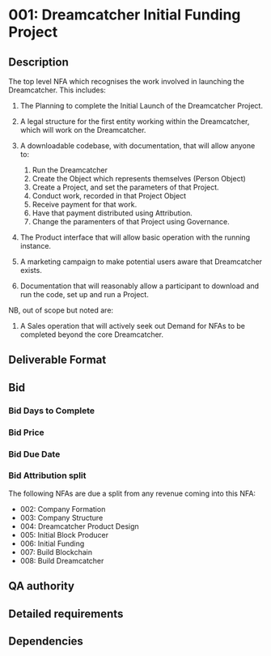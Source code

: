 # 001: Dreamcatcher Initial Funding Project

## Description

The top level NFA which recognises the work involved in launching the Dreamcatcher.  This includes:

1. The Planning to complete the Initial Launch of the Dreamcatcher Project.

1. A legal structure for the first entity working within the Dreamcatcher, which will work on the Dreamcatcher.

1. A downloadable codebase, with documentation, that will allow anyone to:

    1. Run the Dreamcatcher
    2. Create the Object which represents themselves (Person Object)
    3. Create a Project, and set the parameters of that Project.
    4. Conduct work, recorded in that Project Object
    5. Receive payment for that work.
    6. Have that payment distributed using Attribution.
    7. Change the paramenters of that Project using Governance.

1. The Product interface that will allow basic operation with the running instance.

1. A marketing campaign to make potential users aware that Dreamcatcher exists.

1. Documentation that will reasonably allow a participant to download and run the code, set up and run a Project.

NB, out of scope but noted are:

1. A Sales operation that will actively seek out Demand for NFAs to be completed beyond the core Dreamcatcher.

## Deliverable Format



## Bid 

### Bid Days to Complete

### Bid Price

### Bid Due Date

### Bid Attribution split

The following NFAs are due a split from any revenue coming into this NFA:

- 002: Company Formation
- 003: Company Structure
- 004: Dreamcatcher Product Design
- 005: Initial Block Producer
- 006: Initial Funding
- 007: Build Blockchain
- 008: Build Dreamcatcher

## QA authority

## Detailed requirements

## Dependencies
